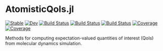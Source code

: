 # AtomisticQoIs.jl

[![Stable](https://img.shields.io/badge/docs-stable-blue.svg)](https://cesmix-mit.github.io/AtomisticQoIs.jl/stable/)
[![Dev](https://img.shields.io/badge/docs-dev-blue.svg)](https://cesmix-mit.github.io/AtomisticQoIs.jl/dev/)
[![Build Status](https://github.com/cesmix-mit/AtomisticQoIs.jl/actions/workflows/CI.yml/badge.svg?branch=main)](https://github.com/cesmix-mit/AtomisticQoIs.jl/actions/workflows/CI.yml?query=branch%3Amain)
[![Build Status](https://travis-ci.com/cesmix-mit/AtomisticQoIs.jl.svg?branch=main)](https://travis-ci.com/cesmix-mit/AtomisticQoIs.jl)
[![Build Status](https://ci.appveyor.com/api/projects/status/github/cesmix-mit/AtomisticQoIs.jl?svg=true)](https://ci.appveyor.com/project/cesmix-mit/AtomisticQoIs-jl)
[![Coverage](https://codecov.io/gh/cesmix-mit/AtomisticQoIs.jl/branch/main/graph/badge.svg)](https://codecov.io/gh/cesmix-mit/AtomisticQoIs.jl)
[![Coverage](https://coveralls.io/repos/github/cesmix-mit/AtomisticQoIs.jl/badge.svg?branch=main)](https://coveralls.io/github/cesmix-mit/AtomisticQoIs.jl?branch=main)

Methods for computing expectation-valued quantities of interest (QoIs) from molecular dynamics simulation.

